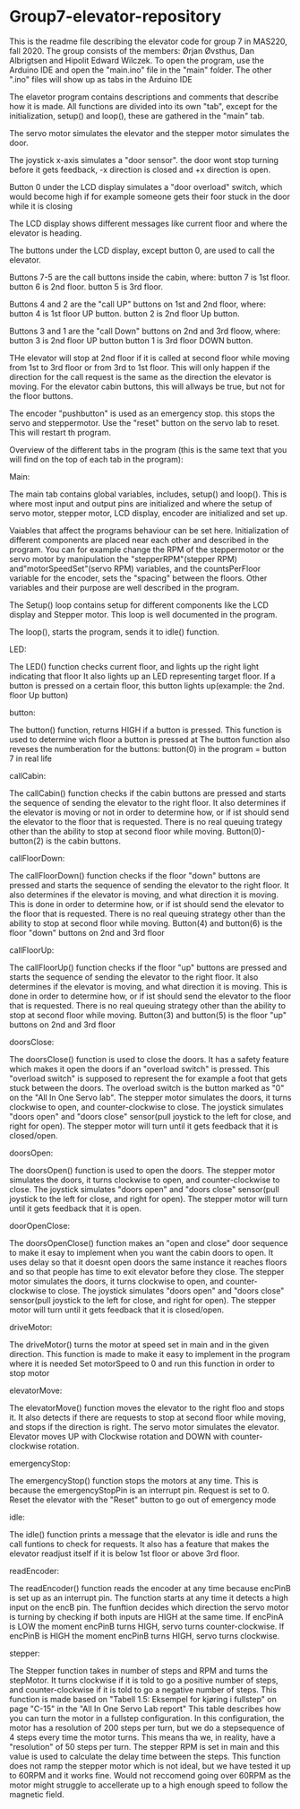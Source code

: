 
# Group7-elevator-repository
This is the readme file describing the elevator code for group 7 in MAS220, fall 2020.
The group consists of the members: Ørjan Øvsthus, Dan Albrigtsen and Hipolit Edward Wilczek.
To open the program, use the Arduino IDE and open the "main.ino" file in the "main" folder. 
The other ".ino" files will show up as tabs in the Arduino IDE

The elavetor program contains descriptions and comments that describe how it is made.
All functions are divided into its own "tab", except for the initialization, setup() and loop(), these are gathered in the "main" tab.


The servo motor simulates the elevator and the stepper motor simulates the door.

The joystick x-axis simulates a "door sensor". the door wont stop turning before it gets feedback,
-x direction is closed and +x direction is open.


Button 0 under the LCD display simulates a "door overload" switch, which would become high if
for example someone gets their foor stuck in the door while it is closing


The LCD display shows different messages like current floor and where the elevator is heading.


The buttons under the LCD display, except button 0, are used to call the elevator.

Buttons 7-5 are the call buttons inside the cabin, where:
button 7 is 1st floor.
button 6 is 2nd floor.
button 5 is 3rd floor.

Buttons 4 and 2 are the "call UP" buttons on 1st and 2nd floor, where:
button 4 is 1st floor UP button.
button 2 is 2nd floor Up button.

Buttons 3 and 1 are the "call Down" buttons on 2nd and 3rd floow, where:
button 3 is 2nd floor UP button
button 1 is 3rd floor DOWN button.


THe elevator will stop at 2nd floor if it is called at second floor while moving from 1st to 3rd floor or from 3rd to 1st floor.
This will only happen if the direction for the call request is the same as the direction the elevator is moving.
For the elevator cabin buttons, this will allways be true, but not for the floor buttons.

The encoder "pushbutton" is used as an emergency stop. this stops the servo and steppermotor.
Use the "reset" button on the servo lab to reset. This will restart th program.




Overview of the different tabs in the program (this is the same text that you will find on the top of each tab in the program):


Main:

The main tab contains global variables, includes, setup() and loop().
This is where most input and output pins are initialized and where the setup of servo motor, stepper motor,
LCD display, encoder are initialized and set up.

Vaiables that affect the programs behaviour can be set here. Initialization of different components
are placed near each other and described in the program.
You can for example change the RPM of the steppermotor or the servo motor by manipulation the "stepperRPM"(stepper RPM)
and"motorSpeedSet"(servo RPM) variables, and the countsPerFloor variable for the encoder, sets the "spacing" between the floors.
Other variables and their purpose are well described in the program.

The Setup() loop contains setup for different components like the LCD display and Stepper motor.
This loop is well documented in the program.

The loop(), starts the program, sends it to idle() function.



LED:

The LED() function checks current floor, and lights up the right light indicating that floor
It also lights up an LED representing target floor.
If a button is pressed on a certain floor, this button lights up(example: the 2nd. floor Up button)



button:

The button() function, returns HIGH if a button is pressed.
This function is used to determine wich floor a button is pressed at
The button function also reveses the numberation for the buttons: button(0) in the program = button 7 in real life



callCabin:

The callCabin() function checks if the cabin buttons are pressed and starts the sequence of sending the
elevator to the right floor.
It also determines if the elevator is moving or not in order to determine how,
or if ist should send the elevator to the floor that is requested.
There is no real queuing trategy other than the ability to stop at second floor while moving.
Button(0)-button(2) is the cabin buttons.


callFloorDown:

The callFloorDown() function checks if the floor "down" buttons are
pressed and starts the sequence of sending the elevator to the right floor.
It also determines if the elevator is moving, and what direction it is moving.
This is done in order to determine how, or if ist should send the elevator to the floor that is requested.
There is no real queuing strategy other than the ability to stop at second floor while moving.
Button(4) and button(6) is the floor "down" buttons on 2nd and 3rd floor


callFloorUp:

The callFloorUp() function checks if the floor "up" buttons are
pressed and starts the sequence of sending the elevator to the right floor.
It also determines if the elevator is moving, and what direction it is moving.
This is done in order to determine how, or if ist should send the elevator to the floor that is requested.
There is no real queuing strategy other than the ability to stop at second floor while moving.
Button(3) and button(5) is the floor "up" buttons on 2nd and 3rd floor


doorsClose:

The doorsClose() function is used to close the doors.
It has a safety feature which makes it open the doors if an "overload switch" is pressed.
This "overload switch" is supposed to represent the for example a foot that gets stuck between the doors.
The overload switch is the button marked as "0" on the "All In One Servo lab".
The stepper motor simulates the doors, it turns clockwise to open, and counter-clockwise to close.
The joystick simulates "doors open" and "doors close" sensor(pull joystick to the left for close, and right for open).
The stepper motor will turn until it gets feedback that it is closed/open.


doorsOpen:

The doorsOpen() function is used to open the doors.
The stepper motor simulates the doors, it turns clockwise to open, and counter-clockwise to close.
The joystick simulates "doors open" and "doors close" sensor(pull joystick to the left for close, and right for open).
The stepper motor will turn until it gets feedback that it is open.


doorOpenClose:

The doorsOpenClose() function makes an "open and close" door sequence to make it esay to implement when you want the cabin doors to open.
It uses delay so that it doesnt open doors the same instance it reaches floors and so that people has time to exit elevator before they close.
The stepper motor simulates the doors, it turns clockwise to open, and counter-clockwise to close.
The joystick simulates "doors open" and "doors close" sensor(pull joystick to the left for close, and right for open).
The stepper motor will turn until it gets feedback that it is closed/open.


driveMotor:

The driveMotor() turns the motor at speed set in main and in the given direction.
This function is made to make it easy to implement in the program where it is needed
Set motorSpeed to 0 and run this function in order to stop motor


elevatorMove:

The elevatorMove() function moves the elevator to the right floo and stops it.
It also detects if there are requests to stop at second floor while moving, and stops if the direction is right.
The servo motor simulates the elevator.
Elevator moves UP with Clockwise rotation and DOWN with counter-clockwise rotation.


emergencyStop:

The emergencyStop() function stops the motors at any time.
This is because the emergencyStopPin is an interrupt pin.
Request is set to 0.
Reset the elevator with the "Reset" button to go out of emergency mode


idle:

The idle() function prints a message that the elevator is idle and runs the call funtions to check for requests.
It also has a feature that makes the elevator readjust itself if it is below 1st floor or above 3rd floor.


readEncoder:

The readEncoder() function reads the encoder at any time because encPinB is set up as an interrupt pin.
The function starts at any time it detects a high input on the encB pin.
The funftion decides which direction the servo motor is turning by checking if both inputs are HIGH at the same time.
If encPinA is LOW the moment encPinB turns HIGH, servo turns counter-clockwise.
If encPinB is HIGH the moment encPinB turns HIGH, servo turns clockwise.


stepper:

The Stepper function takes in number of steps and RPM and turns the stepMotor.
It turns clockwise if it is told to go a positive number of steps, and counter-clockwise if it is told to go a negative number of steps.
This function is made based on "Tabell 1.5: Eksempel for kjøring i fullstep" on page "C-15" in the "All In One Servo Lab report"
This table describes how you can turn the motor in a fullstep configuration.
In this configuration, the motor has a resolution of 200 steps per turn, but we do a stepsequence of 4 steps every time the motor turns.
This means tha we, in reality, have a "resolution" of 50 steps per turn.
The stepper RPM is set in main and this value is used to calculate the delay time between the steps.
This function does not ramp the stepper motor which is not ideal, but we have tested it up to 60RPM and it works fine.
Would not reccomend going over 60RPM as the motor might struggle to accellerate up to a high enough speed to follow the magnetic field.
